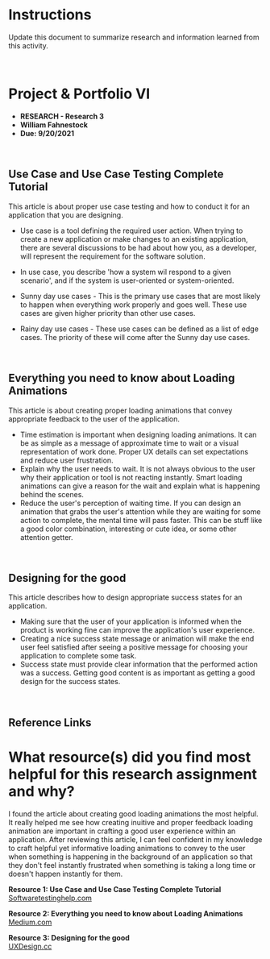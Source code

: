 # Instructions 
Update this document to summarize research and information learned from this activity. 

<br>

# Project & Portfolio VI 

* **RESEARCH - Research 3**
* **William Fahnestock**
* **Due: 9/20/2021**

<br>

## Use Case and Use Case Testing Complete Tutorial
This article is about proper use case testing and how to conduct it for an application that you are designing.

* Use case is a tool defining the required user action. When trying to create a new application or make changes to an existing application, there are several discussions to be had about how you, as a developer, will represent the requirement for the software solution.
* In use case, you describe 'how a system wil respond to a given scenario', and if the system is user-oriented or system-oriented.

* Sunny day use cases - This is the primary use cases that are most likely to happen when everything work properly and goes well. These use cases are given higher priority than other use cases.
* Rainy day use cases - These use cases can be defined as a list of edge cases. The priority of these will come after the Sunny day use cases.




<br>

## Everything you need to know about Loading Animations
This article is about creating proper loading animations that convey appropriate feedback to the user of the application.

* Time estimation is important when designing loading animations. It can be as simple as a message of approximate time to wait or a visual representation of work done. Proper UX details can set expectations and reduce user frustration.
* Explain why the user needs to wait. It is not always obvious to the user why their application or tool is not reacting instantly. Smart loading animations can give a reason for the wait and explain what is happening behind the scenes.
* Reduce the user's perception of waiting time. If you can design an animation that grabs the user's attention while they are waiting for some action to complete, the mental time will pass faster. This can be stuff like a good color combination, interesting or cute idea, or some other attention getter.



<br>

## Designing for the good
This article describes how to design appropriate success states for an application.

* Making sure that the user of your application is informed when the product is working fine can improve the application's user experience.
* Creating a nice success state message or animation will make the end user feel satisfied after seeing a positive message for choosing your application to complete some task.
* Success state must provide clear information that the performed action was a success. Getting good content is as important as getting a good design for the success states.



<br>

## Reference Links

# What resource(s) did you find most helpful for this research assignment and why? 

I found the article about creating good loading animations the most helpful. It really helped me see how creating inuitive and proper feedback loading animation are important in crafting a good user experience within an application. After reviewing this article, I can feel confident in my knowledge to craft helpful yet informative loading animations to convey to the user when something is happening in the background of an application so that they don't feel instantly frustrated when something is taking a long time or doesn't happen instantly for them. 


**Resource 1: Use Case and Use Case Testing Complete Tutorial**  
[Softwaretestinghelp.com](https://www.softwaretestinghelp.com/use-case-testing/)  

**Resource 2: Everything you need to know about Loading Animations**    
[Medium.com](https://medium.com/flawless-app-stories/everything-you-need-to-know-about-loading-animations-10db7f9b61e)

**Resource 3: Designing for the good**      
[UXDesign.cc](https://uxdesign.cc/designing-for-the-good-25064378fee)





